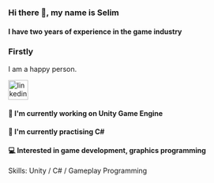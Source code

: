 ### Hi there 👋, my name is Selim
#### I have two years of experience in the game industry


### Firstly
I am a happy person.


[<img src='https://cdn.jsdelivr.net/npm/simple-icons@3.0.1/icons/linkedin.svg' alt='linkedin' height='40'>](https://www.linkedin.com/in/selim-özcan-b49b03139//)  

#### 🔭 I'm currently working on Unity Game Engine
#### 🌱 I'm currently practising C#
#### 💻 Interested in game development, graphics programming

Skills: Unity / C# / Gameplay Programming
